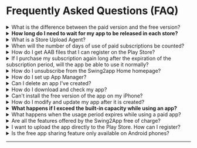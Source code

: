 # Frequently Asked Questions (FAQ)

<details>

<summary>What is the difference between the paid version and the free version?</summary>

**The first difference between a paid version and a free version is being able to launch (commercialized) in the Store and not being able to do it.**

\-Free is only available as an Android phone installation file, and paid can be commercialized and released on Play Store, App Store, etc.

\-The paid version can be distributed to stores such as the Play Store, the App Store, etc. This means you can release apps that you have created in the Store.

**Secondly, there is a difference in the storage capacity.**

The Free version comes with a basic 100MB capacity, while the paid version offers 2GB to 50 GB. (Depending on the product, the amount of the paid version app varies)

**The third difference is, that number of app productions is different.**

Paid users can create up to 10 apps per account, and free users can create up to 3 apps per account.

In addition, there are differences in the number of bulletin board productions, the number of group chat rooms, and the limit of the number of users.&#x20;

Most features are available in the free version, so try it out for free and switch to paid when ready.

**☞ **<mark style="color:blue;">**How to use the Swing2App service?**</mark>

</details>

<details>

<summary><strong>How long do I need to wait for my app to be released in each store?</strong> </summary>

**\[App Store]**

The app Store review period is a minimum of 7 days.

If there are no issues with the review, the app will be released within 7 days. In some cases, the app release can take even more than 7 days, because the app gets often rejected during the review phase.&#x20;

Therefore, please consider these points while applying for app store upload, and make sure to check the review feedback for the reasons for the rejection of the app.

**\[PlayStore]**

Play Store review period takes a minimum of 7 days.

If there are no issues with the review, the app will be released on the store immediately after the above review period, but the app upload on the Play Store may also be delayed in the release date if the review is declined.

Therefore, please consider these points while applying for the app upload.

</details>

<details>

<summary>What is a Store Upload Agent?</summary>

A paid version of the app (an app with paid app subscription) will be available for commercialization. Users can launch their paid apps in the stores such as the Play Store and the App Store.

If users face difficulty while uploading their app directly to the store, they can apply for the store upload request form. By doing that, on your behalf, the Swing2App team will upload your app to the store.&#x20;

**In other words, putting an app created by a user on the Store instead is called an upload agency.**

Therefore, **if you request an upload agency, you can apply by purchasing \[App Store Upload Ticket $20], \[Play Store Upload Ticket $10] on the Swing Payment – Swing Pass, Ticket Purchase page.**

After purchasing, you will need to apply for an upload to complete the application. Go to the Version Control →App Creation History menu**,** and **select the \[Request to upload to Play Store] or \[Request for App Store Upload] button in the Market Registration box.**

\*The Play Store allows individual uploads, so if you can upload them yourself, you don't need to buy an upload ticket.

\*The App Store cannot be uploaded directly by the user and can only be released by the upload agency.

</details>

<details>

<summary>When will the number of days of use of paid subscriptions be counted?</summary>

Paid subscriptions are counted for days from the date the pass is paid.

For example, if you paid on March 4th, the period of use starts on the 4th.

**If you need to put your app on the stove, please purchase a paid pass and upload ticket after the app is finished creating.**

</details>

<details>

<summary>How do I get AAB files that I can register on the Play Store?</summary>

AAB files are not available in the free version of the app, but only in the paid version of the app where you have purchased a subscription to the paid app.

(Free version app users can only provide APK file)

Please update the app once more after purchasing the paid app subscription provided by the Swing To App. \*Select \[Update App button] in App Creation

When the authoring is complete, a button will be created on the app production history page → On the Manager page-> Click on the version control → Click on the production history

</details>

<details>

<summary>If I purchase my subscription again long after the expiration of the subscription period, will the app be able to use it normally?</summary>

Yes, the expiration of the subscription period does not delete the app, so you can purchase it later.

The app will switch to the free version.

<mark style="color:red;">\*Users who download the app from the App Store or Play Store when switching to the free version will not be able to use the app.</mark>

So if you buy your pass again later, the app will be automatically restored and you can use it normally.

Apps from users who downloaded apps from the Store will also be restored to normal.

However, after the launch of the app such as the app store, play store, etc., we will check whether it is being used well.

At this time, <mark style="color:red;">if the app is discontinued, it will be removed from the store because it is not a normal app, so when the period of use ends, it is recommended that you repurchase the subscription and extend the use as soon as possible.</mark>

When an app is deleted from the Store, it can sometimes be difficult to restore the app again, and all existing users will be lost.

</details>

<details>

<summary>How do I unsubscribe from the Swing2app Home homepage?</summary>

To cancel your membership, you can select your profile in the upper right corner of the Swing2app homepage app manager page → click on Edit information → select [Withdrawal from membership](https://www.swing2app.com/view/user\_secession).

![](../.gitbook/assets/회원탈퇴.png)



The ID you withdrew cannot be recovered, and you cannot rejoin with the same ID in the future.

When you unsubscribe, all apps and content you created will be deleted, so please choose carefully.

</details>

<details>

<summary>How do I set up App Manager?</summary>

Even if you're the creator of the app, **you will need to change the rating as an administrator before you can use the app as an administrator.**

**\[How to set up the app manager]**

1. Please register in the app first.

2\. On the swing homepage, go to the → app manager page →Push & Member → Click on the View all members option.

3\. On the View all members page, select the member you want to change to an administrator, and then select the → 'Administrator' from the 'User' of the current group information → and select the \[Change Group] button.

When you have finished making the change, you are done changing the administrator level. \~!!&#x20;

</details>

<details>

<summary>Can I delete an app I've created?</summary>

Can I delete an app I've created?

Yes, you can delete the apps you created yourself. To uninstall an app, <mark style="color:blue;">**go to the \[Manager page]-> Click on \[My menu]-> Click on the \[Manage app] option-> here you can check all of your created apps and delete them-> Click on the \[Remove app] button.**</mark>

You can select the button to delete the app.

<mark style="color:red;">**\[Precautions]**</mark>

\* You can delete it when you have more than 2 apps.

\*Deleted apps will not be restored, so please think carefully about it.

\*Please note that paid users do not want the app to be uninstalled until the end of the paid period.

</details>

<details>

<summary>How do I download and check my app?</summary>

\*There are 2 ways to download and check the created app on your phone.

\*Android phones can be checked by installing the app on the phone, and it is available as a preview on the iPhone.

**1) Check on the swing2app preview (app preview)**

![](../.gitbook/assets/앱미리보기자름900\_en.png)

Please download the \[Swing2App] official app from the App Store and Play Store.

After launching the app → Select the top of the category \[App Preview] menu → Please log in with your account subscribed to swing2app in the admin login window.

In the app preview, you can see a list of apps created by swing2app.

**-iPhone: Check by pressing the Preview button**

**-Android: Preview or check app download**

\*Please note that the iPhone is only previewed, not downloaded.&#x20;

(Apps created with push and web view cannot be checked on iPhone.

**2) Install Android phone APK file \*Only available on Android phones**

When you make a request to create an app, an APK file will be sent to the user by e-mail.

You can download the APK file to your phone and install the app. You can also download APK files from swing2app-> go to <mark style="color:blue;">app manager page → version control →app production history</mark>

</details>

<details>

<summary>Can't install the free version of the app on my iPhone?</summary>

Yes, iPhones are not allowed to install and download the free version of the app.

The free version of the app created by Swing2App can only be downloaded and installed on Android phones.

**The iPhone is only required to use apps downloaded from the official App Store due to the policy.**

**Instead, iPhone users can check out the app in a preview.**

If you use \[App Preview] in the official Swing2App app, you can check the apps created on the iPhone by 'Preview'.

**\[How to use the swing2app app preview]**

1\)Please download the official \[Swing2App] app from the App Store.

2\)After launching the app → Select the top of the category \[App Preview] menu → Please log in with your account subscribed to swing2app in the admin login window.

3\)In the app preview, you can see the list of apps created by the swing2app app.

**\*Prototype**- Apps built with Push, WebView cannot be viewed with the swing app preview.

</details>

<details>

<summary>How do I modify and update my app after it is created?</summary>

The Swing2App has no app modification and update restrictions and is freely available by modifying its content.

Since there is no separate task page for modifying (updating) the content of the app, please go to the \[App Creation Page] and proceed with the same when you make the modification.

You can overwrite existing apps and keep updating.

After saving, press the **\[Update App]** button to update it back to the new version and recreate it.

</details>

<details>

<summary><strong>What happens if I exceed the built-in capacity while using an app?</strong></summary>

**If you exceed your capacity, your app will be suspended after 3 days of capacity overage.**

**\*If the capacity is exceeded, we will notify you by e-mail or text. (Text messages are sent only when the number is registered)**

Suspension of an app due to an overcapacity is the same as the expiration of the subscription period.

The app won't be deleted, but when you launch it, you'll get a message that says "Your subscription has expired" and the app will automatically freeze.

Users who have previously downloaded the app from the market will also be restricted from using the app when the message appears.

**\*For paid users, please note that if the capacity is exceeded, the app will be suspended even if the paid app period remains.**

Therefore, before the capacity is exceeded, please purchase and apply the amount of capacity you are lacking by purchasing a separate capacity add-on product.&#x20;

**☞** [<mark style="color:blue;">**\[Go to Swing Payment Page\]**</mark>](https://www.swing2app.com/view/shop\_list)

You can also free up capacity by deleting unnecessary posts from the App Operations page → Service Management → Resource Management page.&#x20;

**☞**[ <mark style="color:blue;">**\[Go to see how to use resource management\]**</mark>](../manual/appmanage/service/capacity-management.md)

</details>

<details>

<summary>What happens when the usage period expires while using a paid app?</summary>

**If you do not pay for the subscription again after the expiration of the paid app usage period, the use of the app will be suspended.**

Apps released to the Store won't be deleted or lost, **but when you launch the app early, you'll get a "Your subscription has expired" message, and the app won't run.**

**Users who have previously downloaded the app from Store will also be restricted from using the app when the message appears.**

If you pay for your subscription again, you will not receive the message, and you will be able to use the app again normally.

**\[Expired Use Message Window]**

![](../.gitbook/assets/EN\_이용기간만료.png)

If you want to use the app for free again, please delete the app that was previously installed on your phone and re-create the app in a new version after the end of the period.

After the end of the paid trial period, the version is a free version, so you can use it as a free app.

However, since it is a conversion to a free app, it is not possible to distribute it in the Store.

</details>

<details>

<summary>Are all the features offered by the Swing2App free of charge?</summary>

**Yes, you can use them all for free.**

Swing2App is free to create and operate apps.

Therefore, users can use all the functions for free without any restrictions.

</details>

<details>

<summary>I want to upload the app directly to the Play Store. How can I register?</summary>

After the app is finished creating, you can register and upload the AAB file after purchasing the paid app subscription.

How to register (launch) a Play Store app is provided in the manual. (We will not provide you with any consultation related to the registration of the Play Store app)

Please proceed by looking at the manual.&#x20;

**☞** [<mark style="color:blue;">**\[How to launch the Play Store app\]**</mark>](../store/playstore/update-playstore.md)

</details>

<details>

<summary>Is the free app sharing feature only available on Android phones?</summary>

The ability to share (app sharing, bulletin boards, post sharing, etc.) for free version apps is only available on Android phones.

It can only be shared with Android Android ↔ phones.

Since the iPhone does not install the free version of the app, you will not be able to use the sharing function. Available after launch on the App Store.

</details>

***
